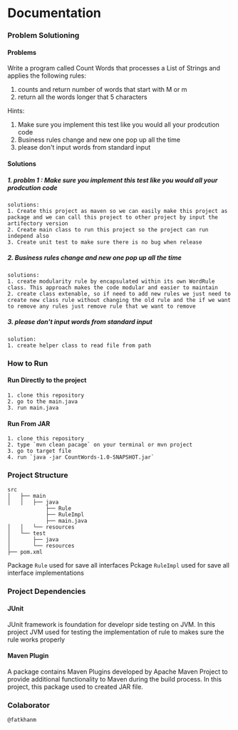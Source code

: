 # Documentation
### Problem Solutioning
#### Problems
Write a program called Count Words that processes a List of Strings and applies the following rules:
1. counts and return number of words that start with M or m
2. return all the words longer that 5 characters

Hints:
1. Make sure you implement this test like you would all your prodcution code
2. Business rules change and new one pop up all the time
3. please don't input words from standard input

#### Solutions
##### 1. problm 1 : Make sure you implement this test like you would all your prodcution code
```
solutions:
1. Create this project as maven so we can easily make this project as package and we can call this project to other project by input the artifectory version
2. Create main class to run this project so the project can run independ also
3. Create unit test to make sure there is no bug when release 
```
##### 2. Business rules change and new one pop up all the time
```
solutions:
1. create modularity rule by encapsulated within its own WordRule class. This approach makes the code modular and easier to maintain
2. create class extenable, so if need to add new rules we just need to create new class rule without changing the old rule and the if we want to remove any rules just remove rule that we want to remove
```
##### 3. please don't input words from standard input
```
solution:
1. create helper class to read file from path
```
### How to Run
#### Run Directly to the project
```
1. clone this repository
2. go to the main.java
3. run main.java
```
#### Run From JAR
```
1. clone this repository
2. type `mvn clean pacage` on your terminal or mvn project
3. go to target file
4. run `java -jar CountWords-1.0-SNAPSHOT.jar`
```
### Project Structure
```
src
│   ├── main
│   │   ├── java
            ├── Rule
            ├── RuleImpl
            ├── main.java
│   │   └── resources
│   └── test
│       ├── java
│       └── resources
├── pom.xml

```
Package `Rule` used for save all interfaces
Pckage `RuleImpl` used for save all interface implementations
### Project Dependencies
#### JUnit
JUnit framework is foundation for developr side testing on JVM.
In this project JVM used for testing the implementation of rule to makes sure the rule works properly

#### Maven Plugin
A package contains Maven Plugins developed by Apache Maven Project to provide additional functionality to Maven during the build process.
In this project, this package used to created JAR file.

### Colaborator
```
@fatkhanm
```

